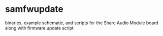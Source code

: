 # samfwupdate
binaries, example schematic, and scripts for the Sharc Audio Module board along with firmware update script
